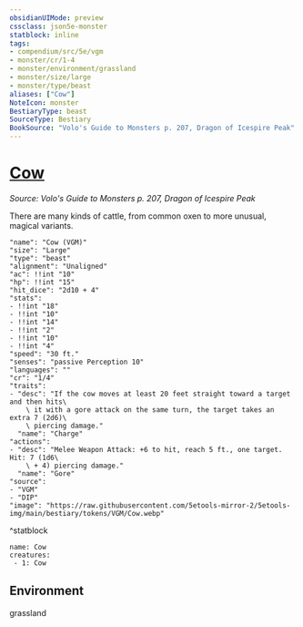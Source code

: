 ```yaml
---
obsidianUIMode: preview
cssclass: json5e-monster
statblock: inline
tags:
- compendium/src/5e/vgm
- monster/cr/1-4
- monster/environment/grassland
- monster/size/large
- monster/type/beast
aliases: ["Cow"]
NoteIcon: monster
BestiaryType: beast
SourceType: Bestiary
BookSource: "Volo's Guide to Monsters p. 207, Dragon of Icespire Peak"
---
```

# [Cow](2-Mechanics/CLI/bestiary/beast/cow-vgm.md)
*Source: Volo's Guide to Monsters p. 207, Dragon of Icespire Peak*  

There are many kinds of cattle, from common oxen to more unusual, magical variants.

```statblock
"name": "Cow (VGM)"
"size": "Large"
"type": "beast"
"alignment": "Unaligned"
"ac": !!int "10"
"hp": !!int "15"
"hit_dice": "2d10 + 4"
"stats":
- !!int "18"
- !!int "10"
- !!int "14"
- !!int "2"
- !!int "10"
- !!int "4"
"speed": "30 ft."
"senses": "passive Perception 10"
"languages": ""
"cr": "1/4"
"traits":
- "desc": "If the cow moves at least 20 feet straight toward a target and then hits\
    \ it with a gore attack on the same turn, the target takes an extra 7 (2d6)\
    \ piercing damage."
  "name": "Charge"
"actions":
- "desc": "Melee Weapon Attack: +6 to hit, reach 5 ft., one target. Hit: 7 (1d6\
    \ + 4) piercing damage."
  "name": "Gore"
"source":
- "VGM"
- "DIP"
"image": "https://raw.githubusercontent.com/5etools-mirror-2/5etools-img/main/bestiary/tokens/VGM/Cow.webp"
```
^statblock

```encounter-table
name: Cow
creatures:
 - 1: Cow
```

## Environment

grassland